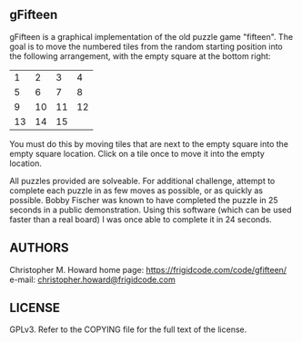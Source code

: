## gFifteen

gFifteen is a graphical implementation of the old puzzle game "fifteen". The goal is to move the numbered tiles from the random starting position into the following arrangement, with the empty square at the bottom right:

|   |   |   |   | 
|---|---|---|---| 
| 1 | 2 | 3 | 4 | 
| 5 | 6 | 7 | 8 | 
| 9 | 10| 11| 12| 
| 13| 14| 15|   | 

You must do this by moving tiles that are next to the empty square into the empty square location. Click on a tile once to move it into the empty location.

All puzzles provided are solveable. For additional challenge, attempt to complete each puzzle in as few moves as possible, or as quickly as possible. Bobby Fischer was known to have completed the puzzle in 25 seconds in a public demonstration. Using this software (which can be used faster than a real board) I was once able to complete it in 24 seconds.

## AUTHORS

Christopher M. Howard
home page: <https://frigidcode.com/code/gfifteen/>
e-mail: <christopher.howard@frigidcode.com>

## LICENSE

GPLv3. Refer to the COPYING file for the full text of the license.
